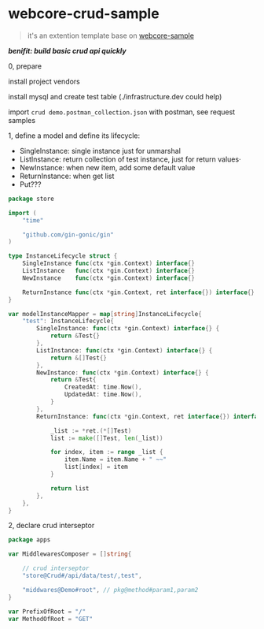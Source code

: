 # webcore-crud-sample

> it's an extention template base on [webcore-sample](https://github.com/shaomingquan/webcore-sample)

***benifit: build basic crud api quickly***

0, prepare

install project vendors 

install mysql and create test table (./infrastructure.dev could help)

import `crud demo.postman_collection.json` with postman, see request samples

1, define a model and define its lifecycle:

- SingleInstance: single instance just for unmarshal
- ListInstance: return collection of test instance, just for return values·
- NewInstance: when new item, add some default value
- ReturnInstance: when get list
- Put???

```go
package store

import (
	"time"

	"github.com/gin-gonic/gin"
)

type InstanceLifecycle struct {
	SingleInstance func(ctx *gin.Context) interface{}
	ListInstance   func(ctx *gin.Context) interface{}
	NewInstance    func(ctx *gin.Context) interface{}

	ReturnInstance func(ctx *gin.Context, ret interface{}) interface{}
}

var modelInstanceMapper = map[string]InstanceLifecycle{
	"test": InstanceLifecycle{
		SingleInstance: func(ctx *gin.Context) interface{} {
			return &Test{}
		},
		ListInstance: func(ctx *gin.Context) interface{} {
			return &[]Test{}
		},
		NewInstance: func(ctx *gin.Context) interface{} {
			return &Test{
				CreatedAt: time.Now(),
				UpdatedAt: time.Now(),
			}
		},
		ReturnInstance: func(ctx *gin.Context, ret interface{}) interface{} {

			_list := *ret.(*[]Test)
			list := make([]Test, len(_list))

			for index, item := range _list {
				item.Name = item.Name + " ~~"
				list[index] = item
			}

			return list
		},
	},
}
```

2, declare crud interseptor

```go
package apps

var MiddlewaresComposer = []string{

	// crud interseptor
	"store@Crud#/api/data/test/,test",

	"middwares@Demo#root", // pkg@method#param1,param2
}

var PrefixOfRoot = "/"
var MethodOfRoot = "GET"
```